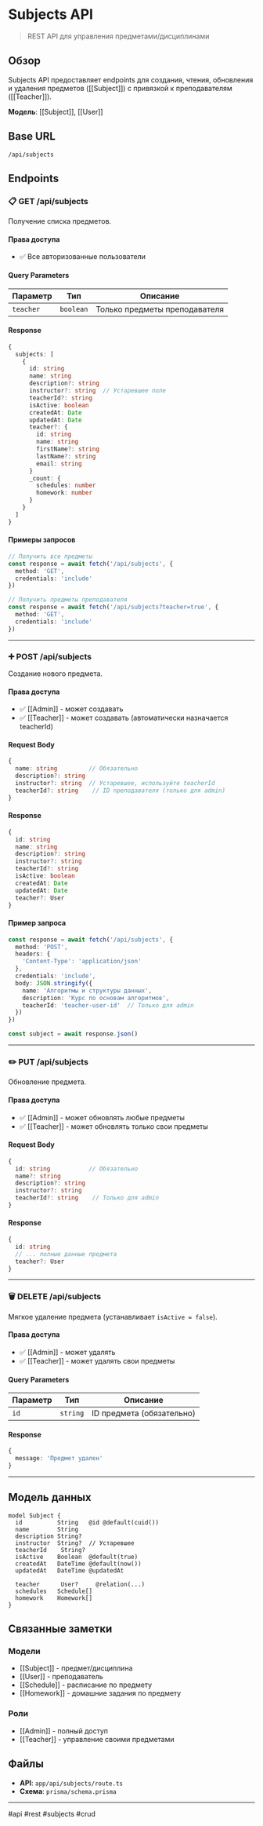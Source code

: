 # Subjects API

> REST API для управления предметами/дисциплинами

## Обзор

Subjects API предоставляет endpoints для создания, чтения, обновления и удаления предметов ([[Subject]]) с привязкой к преподавателям ([[Teacher]]).

**Модель**: [[Subject]], [[User]]

## Base URL

```
/api/subjects
```

## Endpoints

### 📋 GET /api/subjects

Получение списка предметов.

#### Права доступа
- ✅ Все авторизованные пользователи

#### Query Parameters

| Параметр | Тип | Описание |
|----------|-----|----------|
| `teacher` | `boolean` | Только предметы преподавателя |

#### Response

```typescript
{
  subjects: [
    {
      id: string
      name: string
      description?: string
      instructor?: string  // Устаревшее поле
      teacherId?: string
      isActive: boolean
      createdAt: Date
      updatedAt: Date
      teacher?: {
        id: string
        name: string
        firstName?: string
        lastName?: string
        email: string
      }
      _count: {
        schedules: number
        homework: number
      }
    }
  ]
}
```

#### Примеры запросов

```typescript
// Получить все предметы
const response = await fetch('/api/subjects', {
  method: 'GET',
  credentials: 'include'
})

// Получить предметы преподавателя
const response = await fetch('/api/subjects?teacher=true', {
  method: 'GET',
  credentials: 'include'
})
```

---

### ➕ POST /api/subjects

Создание нового предмета.

#### Права доступа
- ✅ [[Admin]] - может создавать
- ✅ [[Teacher]] - может создавать (автоматически назначается teacherId)

#### Request Body

```typescript
{
  name: string         // Обязательно
  description?: string
  instructor?: string  // Устаревшее, используйте teacherId
  teacherId?: string    // ID преподавателя (только для admin)
}
```

#### Response

```typescript
{
  id: string
  name: string
  description?: string
  instructor?: string
  teacherId?: string
  isActive: boolean
  createdAt: Date
  updatedAt: Date
  teacher?: User
}
```

#### Пример запроса

```typescript
const response = await fetch('/api/subjects', {
  method: 'POST',
  headers: {
    'Content-Type': 'application/json'
  },
  credentials: 'include',
  body: JSON.stringify({
    name: 'Алгоритмы и структуры данных',
    description: 'Курс по основам алгоритмов',
    teacherId: 'teacher-user-id'  // Только для admin
  })
})

const subject = await response.json()
```

---

### ✏️ PUT /api/subjects

Обновление предмета.

#### Права доступа
- ✅ [[Admin]] - может обновлять любые предметы
- ✅ [[Teacher]] - может обновлять только свои предметы

#### Request Body

```typescript
{
  id: string           // Обязательно
  name?: string
  description?: string
  instructor?: string
  teacherId?: string    // Только для admin
}
```

#### Response

```typescript
{
  id: string
  // ... полные данные предмета
  teacher?: User
}
```

---

### 🗑️ DELETE /api/subjects

Мягкое удаление предмета (устанавливает `isActive = false`).

#### Права доступа
- ✅ [[Admin]] - может удалять
- ✅ [[Teacher]] - может удалять свои предметы

#### Query Parameters

| Параметр | Тип | Описание |
|----------|-----|----------|
| `id` | `string` | ID предмета (обязательно) |

#### Response

```typescript
{
  message: 'Предмет удален'
}
```

---

## Модель данных

```prisma
model Subject {
  id          String   @id @default(cuid())
  name        String
  description String?
  instructor  String?  // Устаревшее
  teacherId    String?
  isActive    Boolean  @default(true)
  createdAt   DateTime @default(now())
  updatedAt   DateTime @updatedAt
  
  teacher      User?     @relation(...)
  schedules   Schedule[]
  homework    Homework[]
}
```

## Связанные заметки

### Модели
- [[Subject]] - предмет/дисциплина
- [[User]] - преподаватель
- [[Schedule]] - расписание по предмету
- [[Homework]] - домашние задания по предмету

### Роли
- [[Admin]] - полный доступ
- [[Teacher]] - управление своими предметами

## Файлы

- **API**: `app/api/subjects/route.ts`
- **Схема**: `prisma/schema.prisma`

---

#api #rest #subjects #crud

